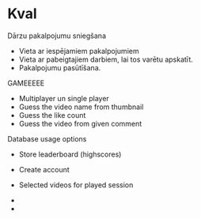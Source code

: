 # Kval

Dārzu pakalpojumu sniegšana

- Vieta ar iespējamiem pakalpojumiem
- Vieta ar pabeigtajiem darbiem, lai tos varētu apskatīt.
- Pakalpojumu pasūtīšana.






GAMEEEEE
- Multiplayer un single player
- Guess the video name from thumbnail
- Guess the like count
- Guess the video from given comment

Database usage options
- Store leaderboard (highscores)
- Create account
- Selected videos for played session
- 




- 
